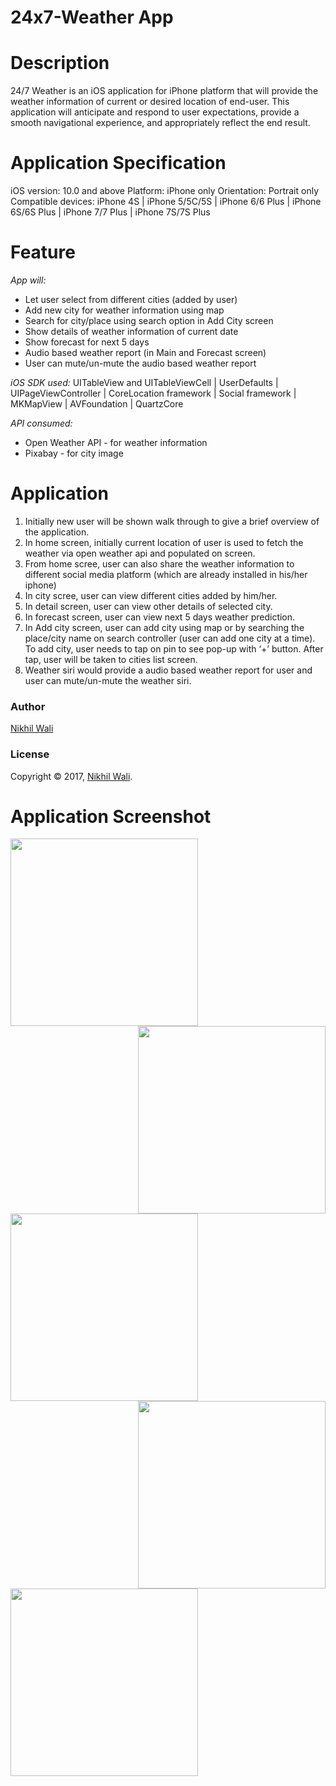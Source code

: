 # 24x7-Weather App

# Description
24/7 Weather is an iOS application for iPhone platform that will provide the weather information of
current or desired location of end-user. This application will anticipate and respond to user
expectations, provide a smooth navigational experience, and appropriately reflect the end result.

# Application Specification
iOS version: 10.0 and above
Platform: iPhone only
Orientation: Portrait only
Compatible devices: iPhone 4S | iPhone 5/5C/5S | iPhone 6/6 Plus | iPhone 6S/6S Plus | iPhone 7/7 Plus | iPhone 7S/7S Plus

# Feature
_App will:_
  * Let user select from different cities (added by user)
  * Add new city for weather information using map
  * Search for city/place using search option in Add City screen
  * Show details of weather information of current date
  * Show forecast for next 5 days
  * Audio based weather report (in Main and Forecast screen)
  * User can mute/un-mute the audio based weather report

_iOS SDK used:_ UITableView and UITableViewCell | UserDefaults | UIPageViewController | CoreLocation framework | Social framework | MKMapView | AVFoundation | QuartzCore

_API consumed:_
  * Open Weather API - for weather information
  * Pixabay - for city image

# Application
1. Initially new user will be shown walk through to give a brief overview of the application.
2. In home screen, initially current location of user is used to fetch the weather via open weather api and populated
on screen.
3. From home scree, user can also share the weather information to different social media platform (which are
already installed in his/her iphone)
4. In city scree, user can view different cities added by him/her.
5. In detail screen, user can view other details of selected city.
6. In forecast screen, user can view next 5 days weather prediction.
7. In Add city screen, user can add city using map or by searching the place/city name on search controller (user
can add one city at a time). To add city, user needs to tap on pin to see pop-up with ‘+’ button. After tap, user
will be taken to cities list screen.
8. Weather siri would provide a audio based weather report for user and user can mute/un-mute the weather siri.

### Author

[Nikhil Wali](https://github.com/walle19)

### License

Copyright © 2017, [Nikhil Wali](https://github.com/walle19).

# Application Screenshot
<img src="https://github.com/walle19/24x7-Weather/blob/master/Screenshot/IMG_1830.jpg" width="300" margin-bottom="10" align="left">
<img src="https://github.com/walle19/24x7-Weather/blob/master/Screenshot/IMG_1831.jpg" width="300" margin-bottom="10" align="right">
<img src="https://github.com/walle19/24x7-Weather/blob/master/Screenshot/IMG_1832.jpg" width="300" margin-bottom="10" align="left">
<img src="https://github.com/walle19/24x7-Weather/blob/master/Screenshot/IMG_1833.jpg" width="300" margin-bottom="10" align="right">
<img src="https://github.com/walle19/24x7-Weather/blob/master/Screenshot/IMG_1838.jpg" width="300" margin-bottom="10" align="left">
